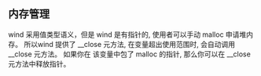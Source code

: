 ## 内存管理

wind 采用值类型语义，但是 wind 是有指针的, 使用者可以手动 malloc 申请堆内存。
所以wind 提供了 __close 元方法, 在变量超出使用范围时, 会自动调用 __close 元方法。
如果你在 该变量中包了 malloc 的指针, 那么你可以在 __close 元方法中释放指针。